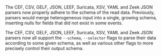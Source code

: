 The CEF, CSV, GELF, JSON, LEEF, Suricata, XSV, YAML and Zeek JSON parsers
now properly adhere to the schema of the read data. Previously, parsers
would merge heterogeneous input into a single, growing schema,
inserting nulls for fields that did not exist in some events.

The CEF, CSV, GELF, JSON, LEEF, Suricata, XSV, YAML and Zeek JSON parsers
now all support the `--schema`, `--selector` flags to parse their data
according to some given schema, as well as various other flags to more
precisely control their output schema.